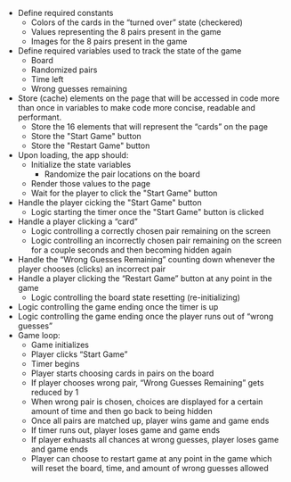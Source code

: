 - Define required constants
  - Colors of the cards in the “turned over” state (checkered)
  - Values representing the 8 pairs present in the game
  - Images for the 8 pairs present in the game
- Define required variables used to track the state of the game
  - Board
  - Randomized pairs
  - Time left
  - Wrong guesses remaining
- Store (cache) elements on the page that will be accessed in code more than once in variables to make code more concise, readable and performant.
  - Store the 16 elements that will represent the “cards” on the page
  - Store the "Start Game" button
  - Store the "Restart Game" button
- Upon loading, the app should:
  - Initialize the state variables
    - Randomize the pair locations on the board
  - Render those values to the page
  - Wait for the player to click the "Start Game" button
- Handle the player cicking the "Start Game" button
  - Logic starting the timer once the "Start Game" button is clicked
- Handle a player clicking a “card”
  - Logic controlling a correctly chosen pair remaining on the screen
  - Logic controlling an incorrectly chosen pair remaining on the screen for a couple seconds and then becoming hidden again
- Handle the “Wrong Guesses Remaining” counting down whenever the player chooses (clicks) an incorrect pair
- Handle a player clicking the “Restart Game” button at any point in the game
  - Logic controlling the board state resetting (re-initializing)
- Logic controlling the game ending once the timer is up
- Logic controlling the game ending once the player runs out of “wrong guesses”
- Game loop:
  - Game initializes
  - Player clicks “Start Game”
  - Timer begins
  - Player starts choosing cards in pairs on the board
  - If player chooses wrong pair, “Wrong Guesses Remaining” gets reduced by 1
  - When wrong pair is chosen, choices are displayed for a certain amount of time and then go back to being hidden
  - Once all pairs are matched up, player wins game and game ends
  - If timer runs out, player loses game and game ends
  - If player exhuasts all chances at wrong guesses, player loses game and game ends
  - Player can choose to restart game at any point in the game which will reset the board, time, and amount of wrong guesses allowed
<!-- Stretch goal: Winning display message appears when player wins game -->
<!-- Stretch goal: Losing display message appears when player loses game -->